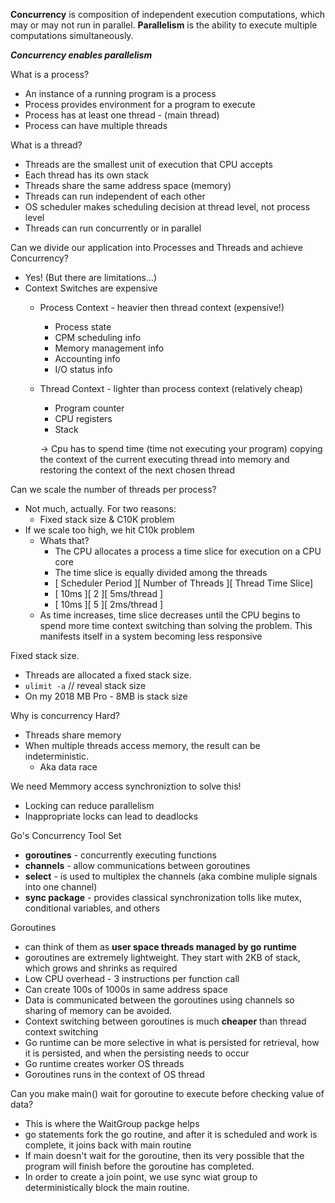 **Concurrency** is composition of independent execution computations, which may or may not run in parallel.
**Parallelism** is the ability to execute multiple computations simultaneously.

***Concurrency enables parallelism***

What is a process?
- An instance of a running program is a process
- Process provides environment for a program to execute
- Process has at least one thread - (main thread)
- Process can have multiple threads

What is a thread?
- Threads are the smallest unit of execution that CPU accepts
- Each thread has its own stack
- Threads share the same address space (memory)
- Threads can run independent of each other
- OS scheduler makes scheduling decision at thread level, not process level
- Threads can run concurrently or in parallel

Can we divide our application into Processes and Threads and achieve Concurrency?
- Yes! (But there are limitations...)
- Context Switches are expensive
  - Process Context - heavier then thread context (expensive!)
    - Process state
    - CPM scheduling info
    - Memory management info
    - Accounting info
    - I/O status info
  - Thread Context - lighter than process context (relatively cheap)
    - Program counter
    - CPU registers
    - Stack

    -> Cpu has to spend time (time not executing your program) copying the context of the current executing thread into memory and restoring the context of the next chosen thread

Can we scale the number of threads per process?
 - Not much, actually. For two reasons:
   - Fixed stack size & C10K problem
 - If we scale too high, we hit C10k problem
   - Whats that?
     - The CPU allocates a process a time slice for execution on a CPU core
     - The time slice is equally divided among the threads
     - [  Scheduler Period  ][ Number of Threads ][ Thread Time Slice]
     - [        10ms        ][        2          ][     5ms/thread   ]  
     - [        10ms        ][        5          ][     2ms/thread   ]
   - As time increases, time slice decreases until the CPU begins to spend more time context switching than solving the problem. This manifests itself in a system becoming less responsive

Fixed stack size. 
- Threads are allocated a fixed stack size. 
- `ulimit -a` // reveal stack size
- On my 2018 MB Pro - 8MB is stack size

Why is concurrency Hard?
 - Threads share memory
 - When multiple threads access memory, the result can be indeterministic.
   - Aka data race

We need Memmory access synchroniztion to solve this!
 - Locking can reduce parallelism
 - Inappropriate locks can lead to deadlocks

Go's Concurrency Tool Set
 - **goroutines** - concurrently executing functions
 - **channels** - allow communications between goroutines
 - **select** - is used to multiplex the channels (aka combine muliple signals into one channel)
 - **sync package** - provides classical synchronization tolls like mutex, conditional variables, and others

Goroutines
 - can think of them as **user space threads managed by go runtime**
 - goroutines are extremely lightweight. They start with 2KB of stack, which grows and shrinks as required
 - Low CPU overhead - 3 instructions per function call
 - Can create 100s of 1000s in same address space
 - Data is communicated between the goroutines using channels so sharing of memory can be avoided.
 - Context switching between goroutines is much **cheaper** than thread context switching
 - Go runtime can be more selective in what is persisted for retrieval, how it is persisted, and when the persisting needs to occur
 - Go runtime creates worker OS threads
 - Goroutines runs in the context of OS thread
  
Can you make main() wait for goroutine to execute before checking value of data?
- This is where the WaitGroup packge helps
- go statements fork the go routine, and after it is scheduled and work is complete, it joins back with main routine
- If main doesn't wait for the goroutine, then its very possible that the program will finish before the goroutine has completed.
- In order to create a join point, we use sync wiat group to deterministically block the main routine.